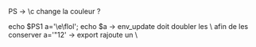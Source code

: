 PS -> \c change la couleur ?

echo $PS1
a='\e\flol'; echo $a
-> env_update doit doubler les \ afin de les conserver
a='"12' -> export rajoute un \
